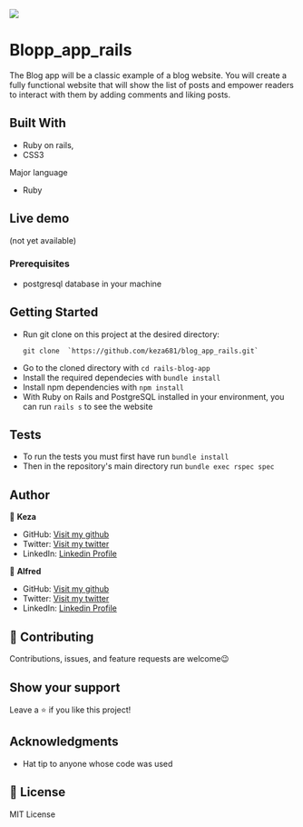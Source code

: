 ![](https://img.shields.io/badge/Microverse-blueviolet)

# Blopp_app_rails
The Blog app will be a classic example of a blog website. You will create a fully functional website that will show the list of posts and empower readers to interact with them by adding comments and liking posts.

## Built With

- Ruby on rails,
- CSS3

Major language
- Ruby


## Live demo
(not yet available)


### Prerequisites

- postgresql database in your machine

## Getting Started

- Run git clone on this project at the desired directory:
  ```
  git clone  `https://github.com/keza681/blog_app_rails.git`
  ```
- Go to the cloned directory with `cd rails-blog-app`
- Install the required dependecies with `bundle install`
- Install npm dependencies with `npm install`
- With Ruby on Rails and PostgreSQL installed in your environment, you can run `rails s` to see the website

## Tests

- To run the tests you must first have run `bundle install`
- Then in the repository's main directory run `bundle exec rspec spec`
## Author

👤 **Keza**

- GitHub: [Visit my github](https://github.com/keza681)
- Twitter: [Visit my twitter](https://twitter.com/LKeza19)
- LinkedIn: [Linkedin Profile](https://www.linkedin.com/in/linda-keza-a10150218/)

👤 **Alfred**

- GitHub: [Visit my github](https://github.com/Alfredbis29)
- Twitter: [Visit my twitter](https://twitter.com/AlfredBisimwa1)
- LinkedIn: [Linkedin Profile](https://www.linkedin.com/in/Alfredbisimwa/)


## 🤝 Contributing

Contributions, issues, and feature requests are welcome😉


## Show your support

Leave a ⭐️ if you like this project!

## Acknowledgments

- Hat tip to anyone whose code was used

## 📝 License

MIT License


